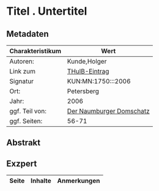 # Titel . Untertitel

## Metadaten
|Charakteristikum|Wert|
|-|-|
|Autoren:|Kunde,Holger|
|Link zum|[THulB-Eintrag](naumburgdata/literatur/template)|
|Signatur|KUN:MN:1750:::2006|
|Ort:|Petersberg|
|Jahr:|2006|
|ggf. Teil von:|[Der Naumburger Domschatz](https://suche.thulb.uni-jena.de/Record/513274812?sid=51794673)|
|ggf. Seiten:|56-71|

## Abstrakt

## Exzpert
|Seite|Inhalte|Anmerkungen|
|-|-|-|
